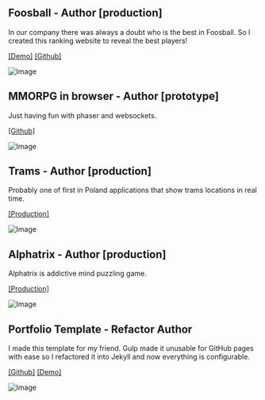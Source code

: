 ## Foosball - Author [production]
In our company there was always a doubt who is the best in Foosball. So I created this ranking website to reveal the best players!

[[Demo]](http://demo-foos.ipepe.pl/)
[[Github]](https://github.com/ipepe/foosball-open-ranking)

![Image](images/foosball.png)

## MMORPG in browser - Author [prototype]
Just having fun with phaser and websockets.

[[Github]](https://github.com/ipepe/sinatra-phaser-mmo)

![Image](images/mmorpg.png)

## Trams - Author [production]
Probably one of first in Poland applications that show trams locations in real time.

[[Production]](https://github.com/ipepe/android-warsaw-tram-map)

![Image](images/trams.png)

## Alphatrix - Author [production]
Alphatrix is addictive mind puzzling game.

[[Production]](https://play.google.com/store/apps/details?id=pl.ipepe.android.alphatrix)

![Image](images/alphatrix.png)


## Portfolio Template - Refactor Author
I made this template for my friend. Gulp made it unusable for GitHub pages with ease so I refactored it into Jekyll and now everything is configurable.

[[Github]](https://github.com/ipepe/portfolio-template)
[[Demo]](https://ipepe.github.io/portfolio-template/)

![Image](images/portfolio-template.png)

